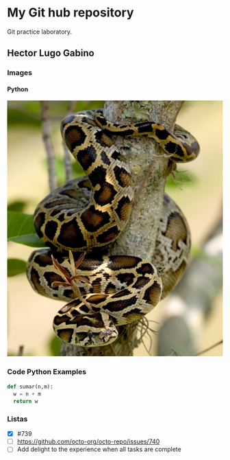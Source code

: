 # My Git hub repository

Git practice laboratory.

## Hector Lugo Gabino

### Images
#### Python
![python](https://raw.githubusercontent.com/Hector-lg/git-lab/main/Burmesepythoncropped.jpg)

### Code Python Examples
```python
def sumar(n,m):
  w = n + m
  return w
```


### Listas 
- [x] #739
- [ ] https://github.com/octo-org/octo-repo/issues/740
- [ ] Add delight to the experience when all tasks are complete
